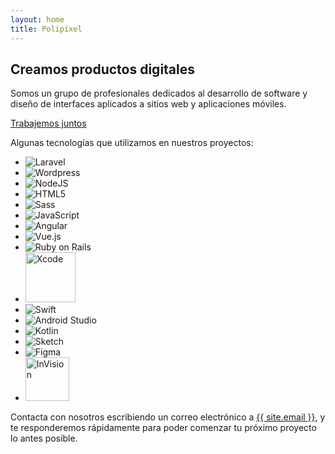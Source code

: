 ```yaml
---
layout: home
title: Polipixel
---
```


<main>

  <div class="container content">
    <h2>Creamos productos digitales</h2>
    <p>
      Somos un grupo de profesionales dedicados al desarrollo de software y diseño de
      interfaces aplicados a sitios web y aplicaciones móviles.
    </p>
    <a href="mailto:{{ site.email }}" class="button">Trabajemos juntos</a>
  </div>

  <div class="container content separator">
    <p>Algunas tecnologías que utilizamos en nuestros proyectos:</p>
    <ul class="tech">
      <li><img src="{{ site.baseurl }}/assets/images/tech-laravel.svg" alt="Laravel"></li>
      <li><img src="{{ site.baseurl }}/assets/images/tech-wordpress.svg" alt="Wordpress"></li>
      <li><img src="{{ site.baseurl }}/assets/images/tech-nodejs.svg" alt="NodeJS"></li>
      <li><img src="{{ site.baseurl }}/assets/images/tech-html5.svg" alt="HTML5"></li>
      <li><img src="{{ site.baseurl }}/assets/images/tech-sass.svg" alt="Sass"></li>
      <li><img src="{{ site.baseurl }}/assets/images/tech-js.svg" alt="JavaScript"></li>
      <li><img src="{{ site.baseurl }}/assets/images/tech-angular.svg" alt="Angular"></li>
      <li><img src="{{ site.baseurl }}/assets/images/tech-vuejs.svg" alt="Vue.js"></li>
      <li><img src="{{ site.baseurl }}/assets/images/tech-rails.svg" alt="Ruby on Rails"></li>
      <li><img src="{{ site.baseurl }}/assets/images/tech-xcode.png" alt="Xcode" style="width: 80px; height: 80px;"></li>
      <li><img src="{{ site.baseurl }}/assets/images/tech-swift.svg" alt="Swift"></li>
      <li><img src="{{ site.baseurl }}/assets/images/tech-android-studio.svg" alt="Android Studio"></li>
      <li><img src="{{ site.baseurl }}/assets/images/tech-kotlin.svg" alt="Kotlin"></li>
      <li><img src="{{ site.baseurl }}/assets/images/tech-sketch.svg" alt="Sketch"></li>
      <li><img src="{{ site.baseurl }}/assets/images/tech-figma.svg" alt="Figma"></li>
      <li><img src="{{ site.baseurl }}/assets/images/tech-invision.png" alt="InVision" style="width: 70px; height: 70px;"></li>
    </ul>
  </div>

  <div class="container content separator">
    <p>
      Contacta con nosotros escribiendo un correo electrónico a
      <a href="mailto:{{ site.email }}">{{ site.email }}</a>, y te responderemos rápidamente
      para poder comenzar tu próximo proyecto lo antes posible.
    </p>
  </div>

</main>
